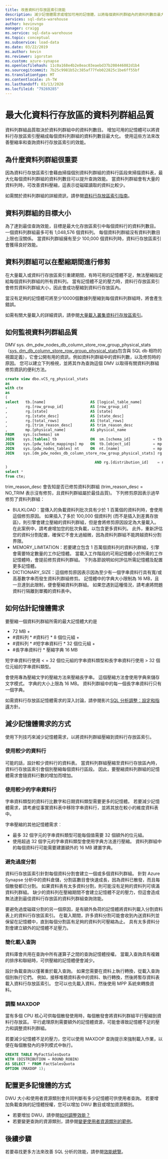 ```yaml
---
title: 改善資料行存放區索引效能
description: 減少記憶體需求或增加可用的記憶體，以將每個資料列群組內的資料列數目最大化。
services: sql-data-warehouse
author: kevinvngo
manager: craigg
ms.service: sql-data-warehouse
ms.topic: conceptual
ms.subservice: load-data
ms.date: 03/22/2019
ms.author: kevin
ms.reviewer: igorstan
ms.custom: azure-synapse
ms.openlocfilehash: 11c0a168e4b2e8eac03eaebd37b208446082d1b4
ms.sourcegitcommit: 7b25c9981b52c385af77feb022825c1be6ff55bf
ms.translationtype: MT
ms.contentlocale: zh-TW
ms.lasthandoff: 03/13/2020
ms.locfileid: "79269285"
---
```

# <a name="maximizing-rowgroup-quality-for-columnstore"></a>最大化資料行存放區的資料列群組品質

資料列群組品質取決於資料列群組中的資料列數目。 增加可用的記憶體可以將資料行存放區索引壓縮成每個資料列群組的資料列數目最大化。  使用這些方法來改善壓縮率和查詢資料行存放區索引的效能。

## <a name="why-the-rowgroup-size-matters"></a>為什麼資料列群組很重要
因為資料行存放區索引會藉由掃描個別資料列群組的資料行區段來掃描資料表，最大化每個資料列群組的資料列數目可以提升查詢效能。 當資料列群組會有大量的資料列時，可改善資料壓縮，這表示從磁碟讀取的資料比較少。

如需關於資料列群組的詳細資訊，請參閱[資料行存放區索引指南](https://msdn.microsoft.com/library/gg492088.aspx)。

## <a name="target-size-for-rowgroups"></a>資料列群組的目標大小
為了達到最佳查詢效能，目標是最大化存放區索引中每個資料行的資料列數目。 一個資料列群組最多可有 1,048,576 個資料列。 每個資料列群組沒有資料列數目上限也沒關係。 當資料列群組擁有至少 100,000 個資料列時，資料行存放區索引會獲得良好效能。

## <a name="rowgroups-can-get-trimmed-during-compression"></a>資料列群組可以在壓縮期間進行修剪

在大量載入或資料行存放區索引重建期間，有時可用的記憶體不足，無法壓縮指定給每個資料列群組的所有資料列。 當有記憶體不足的壓力時，資料行存放區索引會修剪資料列群組大小，因此會成功壓縮到資料行存放區內。 

當沒有足夠的記憶體可將至少10000個數據列壓縮到每個資料列群組時，將會產生錯誤。

如需有關大量載入的詳細資訊，請參閱[大量載入叢集資料行存放區索引](https://msdn.microsoft.com/library/dn935008.aspx#Bulk )。

## <a name="how-to-monitor-rowgroup-quality"></a>如何監視資料列群組品質

DMV sys. dm_pdw_nodes_db_column_store_row_group_physical_stats （[sys. dm_db_column_store_row_group_physical_stats](https://docs.microsoft.com/sql/relational-databases/system-dynamic-management-views/sys-dm-db-column-store-row-group-physical-stats-transact-sql)包含與 SQL db 相符的視圖定義），它會公開有用的資訊，例如資料列群組中的資料列數，以及修剪時的原因。 您可以建立下列檢視，並將其作為查詢這個 DMV 以取得有關資料列群組修剪資訊的便利方法。

```sql
create view dbo.vCS_rg_physical_stats
as 
with cte
as
(
select   tb.[name]                    AS [logical_table_name]
,        rg.[row_group_id]            AS [row_group_id]
,        rg.[state]                   AS [state]
,        rg.[state_desc]              AS [state_desc]
,        rg.[total_rows]              AS [total_rows]
,        rg.[trim_reason_desc]        AS trim_reason_desc
,        mp.[physical_name]           AS physical_name
FROM    sys.[schemas] sm
JOIN    sys.[tables] tb               ON  sm.[schema_id]          = tb.[schema_id]                             
JOIN    sys.[pdw_table_mappings] mp   ON  tb.[object_id]          = mp.[object_id]
JOIN    sys.[pdw_nodes_tables] nt     ON  nt.[name]               = mp.[physical_name]
JOIN    sys.[dm_pdw_nodes_db_column_store_row_group_physical_stats] rg      ON  rg.[object_id]     = nt.[object_id]
                                                                            AND rg.[pdw_node_id]   = nt.[pdw_node_id]
                                        AND rg.[distribution_id]    = nt.[distribution_id]                                          
)
select *
from cte;
```

trim_reason_desc 會告知是否已修剪資料列群組 (trim_reason_desc = NO_TRIM 表示沒有修剪，且資料列群組屬於最佳品質)。 下列修剪原因表示過早修剪了資料列群組：
- BULKLOAD：當傳入的負載資料列批次具有少於 1 百萬個的資料列時，會使用這個修剪原因。 如果插入了多於 100,000 個資料列 (而不是插入到差異存放區)，則引擎會建立壓縮的資料列群組，但是會將修剪原因設定為大量載入。 在此案例中，請考慮增加您的批次負載，以包含更多資料列。 此外，重新評估您的資料分割配置，確保它不會太過細微，因為資料列群組不能跨越資料分割界限。
- MEMORY_LIMITATION：若要建立包含 1 百萬個資料列的資料列群組，引擎會需要特定數量的工作記憶體。 當載入工作階段的可用記憶體小於所需的工作記憶體時，會提前修剪資料列群組。 下列各節說明如何評估所需記憶體及配置更多記憶體。
- DICTIONARY_SIZE：這個修剪原因表示因為至少有一個字串資料行具有寬/或高基數字串而發生資料列群組修剪。 記憶體中的字典大小限制為 16 MB，且一旦達到此限制，便會壓縮資料列群組。 如果您遇到這種情況，請考慮將問題資料行隔離到單獨的資料表中。

## <a name="how-to-estimate-memory-requirements"></a>如何估計記憶體需求

<!--
To view an estimate of the memory requirements to compress a rowgroup of maximum size into a columnstore index, download and run the view [dbo.vCS_mon_mem_grant](). This view shows the size of the memory grant that a rowgroup requires for compression in to the columnstore.
-->

要壓縮一個資料列群組所需的最大記憶體大約是

- 72 MB +
- \#資料列 \* \#資料行 \* 8 個位元組 +
- \#資料列 \* \#短字串資料行 \* 32 個位元組 +
- \#長字串資料行 \* 壓縮字典 16 MB

短字串資料行使用 < = 32 個位元組的字串資料類型和長字串資料行使用 > 32 個位元組的字串資料類型。

會使用專為壓縮文字的壓縮方法來壓縮長字串。 這個壓縮方法會使用字典來儲存文字模式。 字典的大小上限為 16 MB。 資料列群組中的每一個長字串資料行只有一個字典。

如需資料行存放區記憶體需求的深入討論，請參閱影片[SQL 分析調整：設定和指導](https://channel9.msdn.com/Events/Ignite/2016/BRK3291)方針。

## <a name="ways-to-reduce-memory-requirements"></a>減少記憶體需求的方式

使用下列技巧來減少記憶體需求，以將資料列群組壓縮到資料行存放區索引。

### <a name="use-fewer-columns"></a>使用較少的資料行
可能的話，設計較少資料行的資料表。 當資料列群組壓縮至資料行存放區內時，資料行存放區索引會個別壓縮每個資料行區段。 因此，要壓縮資料列群組的記憶體需求會隨資料行數的增加而增加。


### <a name="use-fewer-string-columns"></a>使用較少的字串資料行
字串資料類型的資料行比數字和日期資料類型需要更多的記憶體。 若要減少記憶體需求，請考慮從事實資料表中移除字串資料行，並將其放在較小的維度資料表中。

字串壓縮的其他記憶體需求︰

- 最多 32 個字元的字串資料類型可能每個值需要 32 個額外的位元組。
- 使用超過 32 個字元的字串資料類型會使用字典方法進行壓縮。  資料列群組中的每個資料行可能需要建置額外的 16 MB 建置字典。

### <a name="avoid-over-partitioning"></a>避免過度分割

資料行存放區索引針對每個資料分割會建立一個或多個資料列群組。 針對 Azure Synapse 分析中的資料倉儲，分割區數目會快速成長，因為資料已散發，而且每個散發都已分割。 如果資料表有太多資料分割，則可能沒有足夠的資料列可填滿資料列群組。 缺少的資料列在壓縮期間不會建立記憶體不足的壓力，但這會造成無法達到最佳資料行存放區的資料列群組查詢效能。

要避免過度磁碟分割的另一個原因，是有額外負荷的記憶體將資料列載入分割資料表上的資料行存放區索引。 在載入期間，許多資料分割可能會收到內送資料列並保留在記憶體中，直到每個分割區有足夠的資料列可壓縮為止。 具有太多資料分割會建立額外的記憶體不足壓力。

### <a name="simplify-the-load-query"></a>簡化載入查詢

資料庫會共用在查詢中所有運算子之間的查詢記憶體授權。 當載入查詢具有複雜的排序和聯結時，可供壓縮的記憶體便會減少。

設計負載查詢以僅著重於載入查詢。 如果您需要在資料上執行轉換，從載入查詢個別執行它們。 例如，接移堆積資料表中的資料、執行轉換，然後將暫存資料表載入資料行存放區索引。 您可以也先載入資料，然後使用 MPP 系統來轉換資料。

### <a name="adjust-maxdop"></a>調整 MAXDOP

當有多個 CPU 核心可供每個散發使用時，每個散發會將資料列群組平行壓縮到資料行存放區。 平行處理原則需要額外的記憶體資源，可能會導致記憶體不足的壓力和調整資料列群組。

若要減少記憶體不足的壓力，您可以使用 MAXDOP 查詢提示來強制載入作業，以便在每個散發內的序列模式中執行。

```sql
CREATE TABLE MyFactSalesQuota
WITH (DISTRIBUTION = ROUND_ROBIN)
AS SELECT * FROM FactSalesQuota
OPTION (MAXDOP 1);
```

## <a name="ways-to-allocate-more-memory"></a>配置更多記憶體的方式

DWU 大小和使用者資源類別會共同判斷有多少記憶體可供使用者查詢。 若要增加負載查詢的記憶體授權，您可以增加 DWU 數目或增加資源類別。

- 若要增加 DWU，請參閱[如何調整效能？](quickstart-scale-compute-portal.md)
- 若要變更查詢的資源類別，請參閱[變更使用者資源類別的範例](resource-classes-for-workload-management.md#change-a-users-resource-class)。

## <a name="next-steps"></a>後續步驟

若要尋找更多方法來改善 SQL 分析的效能，請參閱[效能總覽](sql-data-warehouse-overview-manage-user-queries.md)。
